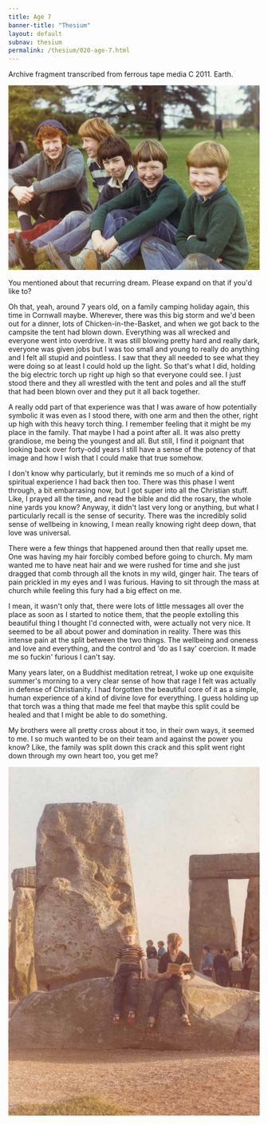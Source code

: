```yaml
---
title: Age 7
banner-title: "Thesium" 
layout: default 
subnav: thesium 
permalink: /thesium/020-age-7.html
---
```


<div class="data">
Archive fragment transcribed from ferrous tape media C 2011. Earth.
</div>

![the 5](/assets/images/bio/the5_fairoak_aug72.jpg)

<div class="speech">
You mentioned about that recurring dream. Please expand on that if you'd like
to?

Oh that, yeah, around 7 years old, on a family camping holiday again, this time
in Cornwall maybe. Wherever, there was this big storm and we'd been out for a
dinner, lots of Chicken-in-the-Basket, and when we got back to the campsite the
tent had blown down. Everything was all wrecked and everyone went into
overdrive. It was still blowing pretty hard and really dark, everyone was given
jobs but I was too small and young to really do anything and I felt all stupid
and pointless. I saw that they all needed to see what they were doing so at
least I could hold up the light. So that's what I did, holding the big electric
torch up right up high so that everyone could see. I just stood there and they
all wrestled with the tent and poles and all the stuff that had been blown over
and they put it all back together.  

A really odd part of that experience was that I was aware of how potentially
symbolic it was even as I stood there, with one arm and then the other, right
up high with this heavy torch thing. I remember feeling that it might be my
place in the family. That maybe I had a point after all. It was also pretty
grandiose, me being the youngest and all. But still, I find it poignant that
looking back over forty-odd years I still have a sense of the potency of that
image and how I wish that I could make that true somehow.  

I don't know why particularly, but it reminds me so much of a kind of spiritual
experience I had back then too. There was this phase I went through, a bit
embarrasing now, but I got super into all the Christian stuff. Like, I prayed
all the time, and read the bible and did the rosary, the whole nine yards you
know? Anyway, it didn't last very long or anything, but what I particularly
recall is the sense of security. There was the incredibly solid sense of
wellbeing in knowing, I mean really knowing right deep down, that love was
universal.  

There were a few things that happened around then that really upset me. One was
having my hair forcibly combed before going to church. My mam wanted me to have
neat hair and we were rushed for time and she just dragged that comb through
all the knots in my wild, ginger hair. The tears of pain prickled in my eyes
and I was furious. Having to sit through the mass at church while feeling this
fury had a big effect on me. 

I mean, it wasn't only that, there were lots of little messages all over the
place as soon as I started to notice them, that the people extolling this
beautiful thing I thought I'd connected with, were actually not very nice. It
seemed to be all about power and domination in reality. There was this intense
pain at the split between the two things. The wellbeing and oneness and love
and everything, and the control and 'do as I say' coercion. It made me so
fuckin' furious I can't say. 

Many years later, on a Buddhist meditation retreat, I woke up one exquisite
summer's morning to a very clear sense of how that rage I felt was actually in
defense of Christianity. I had forgotten the beautiful core of it as a simple,
human experience of a kind of divine love for everything. I guess holding up
that torch was a thing that made me feel that maybe this split could be healed
and that I might be able to do something. 

My brothers were all pretty cross about it too, in their own ways, it seemed to
me. I so much wanted to be on their team and against the power you know? Like,
the family was split down this crack and this split went right down through my
own heart too, you get me?
</div>

![Hughie & Jem at Stonehenge](/assets/images/bio/h_j_stonehenge69.jpg)
